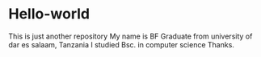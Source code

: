 # Hello-world
This is just another repository
My name is BF
Graduate from university of dar es salaam, Tanzania
I studied Bsc. in computer science
Thanks.
